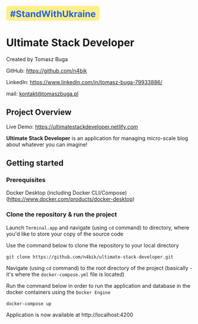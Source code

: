 [![Stand With Ukraine](https://raw.githubusercontent.com/vshymanskyy/StandWithUkraine/main/badges/StandWithUkraine.svg)](https://stand-with-ukraine.pp.ua)

# Ultimate Stack Developer

Created by Tomasz Buga

GitHub: https://github.com/n4bik

LinkedIn: https://www.linkedin.com/in/tomasz-buga-79933886/

mail: kontakt@tomaszbuga.pl

## Project Overview
Live Demo: https://ultimatestackdeveloper.netlify.com

**Ultimate Stack Developer** is an application for managing micro-scale blog about whatever you can imagine!


## Getting started
### Prerequisites
Docker Desktop (including Docker CLI/Compose) (https://www.docker.com/products/docker-desktop)

### Clone the repository & run the project
Launch `Terminal.app` and navigate (using `cd` command) to directory, where you'd like to store your copy of the source code

Use the command below to clone the repository to your local directory
```
git clone https://github.com/n4bik/ultimate-stack-developer.git
``` 

Navigate (using `cd` command) to the root directory of the project (basically - it's where the `docker-compose.yml` file is located)

Run the command below in order to run the application and database in the docker containers using the `Docker Engine`

```
docker-compose up
```

Application is now available at http://localhost:4200
